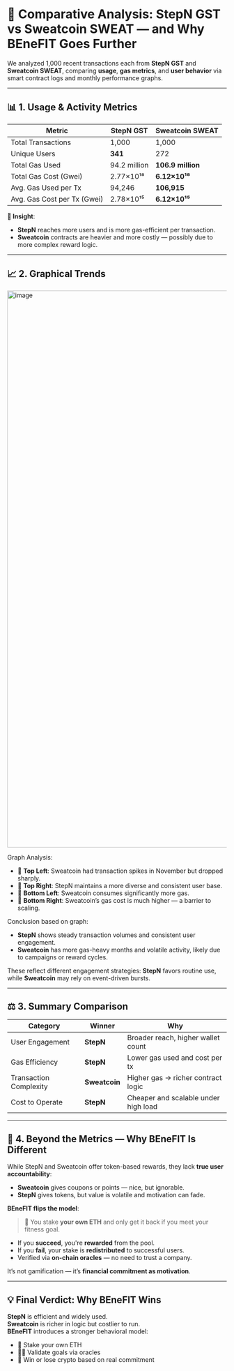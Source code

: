 # 🚀 Comparative Analysis: StepN GST vs Sweatcoin SWEAT — and Why BEneFIT Goes Further

We analyzed 1,000 recent transactions each from **StepN GST** and **Sweatcoin SWEAT**, comparing **usage**, **gas metrics**, and **user behavior** via smart contract logs and monthly performance graphs.

---

## 📊 1. Usage & Activity Metrics

| Metric                      | StepN GST    | Sweatcoin SWEAT   |
| --------------------------- | ------------ | ----------------- |
| Total Transactions          | 1,000        | 1,000             |
| Unique Users                | **341**      | 272               |
| Total Gas Used              | 94.2 million | **106.9 million** |
| Total Gas Cost (Gwei)       | 2.77×10¹⁸    | **6.12×10¹⁸**     |
| Avg. Gas Used per Tx        | 94,246       | **106,915**       |
| Avg. Gas Cost per Tx (Gwei) | 2.78×10¹⁵    | **6.12×10¹⁵**     |

**🧠 Insight**:
- **StepN** reaches more users and is more gas-efficient per transaction.
- **Sweatcoin** contracts are heavier and more costly — possibly due to more complex reward logic.

---

## 📈 2. Graphical Trends
<img width="1277" alt="image" src="https://github.com/user-attachments/assets/e665ef4a-c570-4f08-bf93-26f88f94bdeb" />

Graph Analysis:
- 🔶 **Top Left**: Sweatcoin had transaction spikes in November but dropped sharply.
- 🔷 **Top Right**: StepN maintains a more diverse and consistent user base.
- 🔶 **Bottom Left**: Sweatcoin consumes significantly more gas.
- 🔶 **Bottom Right**: Sweatcoin’s gas cost is much higher — a barrier to scaling.

Conclusion based on graph:
- **StepN** shows steady transaction volumes and consistent user engagement.
- **Sweatcoin** has more gas-heavy months and volatile activity, likely due to campaigns or reward cycles.

These reflect different engagement strategies: **StepN** favors routine use, while **Sweatcoin** may rely on event-driven bursts.

---

## ⚖️ 3. Summary Comparison

| Category               | Winner        | Why                                  |
| ---------------------- | ------------- | ------------------------------------ |
| User Engagement        | **StepN**     | Broader reach, higher wallet count   |
| Gas Efficiency         | **StepN**     | Lower gas used and cost per tx       |
| Transaction Complexity | **Sweatcoin** | Higher gas → richer contract logic   |
| Cost to Operate        | **StepN**     | Cheaper and scalable under high load |

---

## 🧠 4. Beyond the Metrics — Why BEneFIT Is Different

While StepN and Sweatcoin offer token-based rewards, they lack **true user accountability**:

- **Sweatcoin** gives coupons or points — nice, but ignorable.
- **StepN** gives tokens, but value is volatile and motivation can fade.

**BEneFIT flips the model**:

> 🎯 You stake **your own ETH** and only get it back if you meet your fitness goal.

- If you **succeed**, you're **rewarded** from the pool.
- If you **fail**, your stake is **redistributed** to successful users.
- Verified via **on-chain oracles** — no need to trust a company.

It’s not gamification — it’s **financial commitment as motivation**.

---


## 💡 Final Verdict: Why BEneFIT Wins

**StepN** is efficient and widely used.  
**Sweatcoin** is richer in logic but costlier to run.  
**BEneFIT** introduces a stronger behavioral model:

- 🔐 Stake your own ETH
- 🏃‍♂️ Validate goals via oracles
- 🎁 Win or lose crypto based on real commitment
